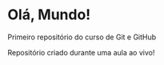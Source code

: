 # Olá, Mundo!
 Primeiro repositório do curso de Git e GitHub


Repositório criado durante uma aula ao vivo!